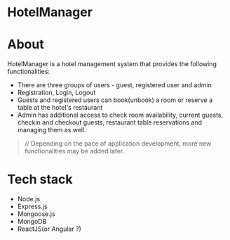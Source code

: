 # HotelManager

# About

HotelManager is a hotel management system that provides the following functionalities:
* There are three groups of users - guest, registered user and admin
* Registration, Login, Logout
* Guests and registered users can book(unbook) a room or reserve a table at the hotel's restaurant
* Admin has additional access to check room availability, current guests, checkin and checkout guests, restaurant table reservations and managing them as well.

> // Depending on the pace of application development, more new functionalities may be added later.

# Tech stack
- Node.js
- Express.js
- Mongoose.js
- MongoDB
- ReactJS(or Angular ?)
